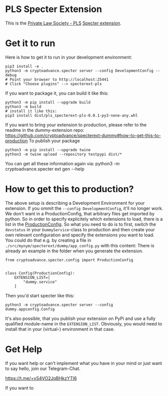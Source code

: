# PLS Specter Extension

This is the [Private Law Society - PLS](https://www.privatelawsociety.net) [Specter extension](https://docs.specter.solutions/desktop/extensions/intro/).

# Get it to run

Here is how to get it to run in your development environment:

```
pip3 install -e .
python3 -m cryptoadvance.specter server --config DevelopmentConfig --debug
# Point your browser to http://localhost:25441
# Click "Choose plugins" --> specterext-pls
```

If you want to package it, you can build it like this:

```
python3 -m pip install --upgrade build
python3 -m build
# install it like this:
pip3 install dist/pls_specterext-pls-0.0.1-py3-none-any.whl
```

If you want to bring your extension to production, please refer to the readme in the dummy-extension repo:
https://github.com/cryptoadvance/specterext-dummy#how-to-get-this-to-production
To publish your package

```
python3 -m pip install --upgrade twine
python3 -m twine upload --repository testpypi dist/*
```

You can get all these information again via:
python3 -m cryptoadvance.specter ext gen --help


# How to get this to production?
The above setup is describing a Development Environment for your extension. If you ommit the `--config DevelopmentConfig`, it'll no longer work. We don't want in a ProductionConfig, that arbitrary files get imported by python.
So in order to specify explicitely which extensions to load, there is a list in the [ProductionConfig](https://github.com/cryptoadvance/specter-desktop/blob/master/src/cryptoadvance/specter/config.py#L146-L150). So what you need to do is to first, switch the `devstatus` in your `DummyService`-class to production and then create your own relevant configuration and specify the extensions you want to load.
You could do that e.g. by creating a file in `./src/mynym/specterext/dummy/app_config.py` with this content:
There is already an example in the folder when you generate the extension.
```
from cryptoadvance.specter.config import ProductionConfig


class Config(ProductionConfig):
    EXTENSION_LIST=[
        "dummy.service"
    ]
```

Then you'd start specter like this:
```
python3 -m cryptoadvance.specter server --config dummy.appconfig.Config
```

It's also possible, that you publish your extension on PyPi and use a fully qualified module-name in the `EXTENSION_LIST`. Obviously, you would need to install that in your (virtual-) environment in that case.

# Get Help

If you want help or can't implement what you have in your mind or just want to say hello, join our Telegram-Chat.

https://t.me/+yS4VO2JqBHkzYTI6

If you want to
